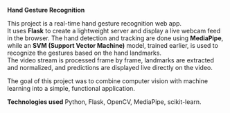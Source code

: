 **Hand Gesture Recognition**

This project is a real-time hand gesture recognition web app.  
It uses **Flask** to create a lightweight server and display a live webcam feed in the browser. The hand detection and tracking are done using **MediaPipe**, while an **SVM (Support Vector Machine)** model, trained earlier, is used to recognize the gestures based on the hand landmarks.  
The video stream is processed frame by frame, landmarks are extracted and normalized, and predictions are displayed live directly on the video.

The goal of this project was to combine computer vision with machine learning into a simple, functional application.

**Technologies used** 
Python, Flask, OpenCV, MediaPipe, scikit-learn.
